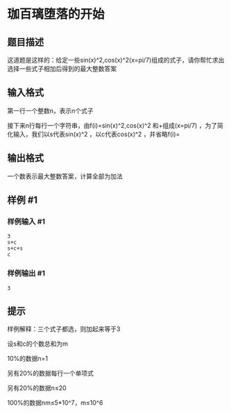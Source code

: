 # 珈百璃堕落的开始

## 题目描述

这道题是这样的：给定一些sin(x)^2,cos(x)^2(x=pi/7)组成的式子，请你帮忙求出选择一些式子相加后得到的最大整数答案


## 输入格式

第一行一个整数n，表示n个式子

接下来n行每行一个字符串，由f(i)=sin(x)^2,cos(x)^2 和+组成(x=pi/7) ，为了简化输入，我们以s代表sin(x)^2 ，以c代表cos(x)^2 ，并省略f(i)=


## 输出格式

一个数表示最大整数答案，计算全部为加法


## 样例 #1

### 样例输入 #1
```
3
s+c
s+c+s
c
```

### 样例输出 #1

```
3
```

## 提示

样例解释：三个式子都选，则加起来等于3

设s和c的个数总和为m

10%的数据n=1

另有20%的数据每行一个单项式

另有20%的数据n≤20

100%的数据nm≤5\*10^7，m≤10^6

